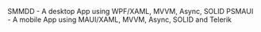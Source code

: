SMMDD - A desktop App using WPF/XAML, MVVM, Async, SOLID
PSMAUI - A mobile App using MAUI/XAML, MVVM, Async, SOLID and Telerik
